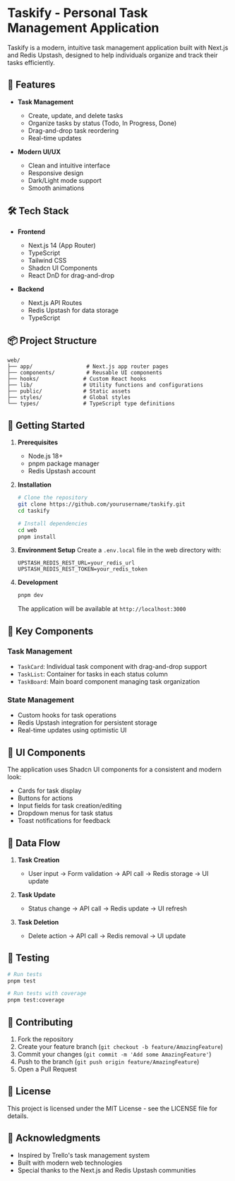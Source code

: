 # Taskify - Personal Task Management Application

Taskify is a modern, intuitive task management application built with Next.js and Redis Upstash, designed to help individuals organize and track their tasks efficiently.

## 🚀 Features

- **Task Management**
  - Create, update, and delete tasks
  - Organize tasks by status (Todo, In Progress, Done)
  - Drag-and-drop task reordering
  - Real-time updates

- **Modern UI/UX**
  - Clean and intuitive interface
  - Responsive design
  - Dark/Light mode support
  - Smooth animations

## 🛠️ Tech Stack

- **Frontend**
  - Next.js 14 (App Router)
  - TypeScript
  - Tailwind CSS
  - Shadcn UI Components
  - React DnD for drag-and-drop

- **Backend**
  - Next.js API Routes
  - Redis Upstash for data storage
  - TypeScript

## 📦 Project Structure

```
web/
├── app/                 # Next.js app router pages
├── components/          # Reusable UI components
├── hooks/              # Custom React hooks
├── lib/                # Utility functions and configurations
├── public/             # Static assets
├── styles/             # Global styles
└── types/              # TypeScript type definitions
```

## 🚀 Getting Started

1. **Prerequisites**
   - Node.js 18+ 
   - pnpm package manager
   - Redis Upstash account

2. **Installation**
   ```bash
   # Clone the repository
   git clone https://github.com/yourusername/taskify.git
   cd taskify

   # Install dependencies
   cd web
   pnpm install
   ```

3. **Environment Setup**
   Create a `.env.local` file in the web directory with:
   ```
   UPSTASH_REDIS_REST_URL=your_redis_url
   UPSTASH_REDIS_REST_TOKEN=your_redis_token
   ```

4. **Development**
   ```bash
   pnpm dev
   ```
   The application will be available at `http://localhost:3000`

## 🔧 Key Components

### Task Management
- `TaskCard`: Individual task component with drag-and-drop support
- `TaskList`: Container for tasks in each status column
- `TaskBoard`: Main board component managing task organization

### State Management
- Custom hooks for task operations
- Redis Upstash integration for persistent storage
- Real-time updates using optimistic UI

## 🎨 UI Components

The application uses Shadcn UI components for a consistent and modern look:
- Cards for task display
- Buttons for actions
- Input fields for task creation/editing
- Dropdown menus for task status
- Toast notifications for feedback

## 🔐 Data Flow

1. **Task Creation**
   - User input → Form validation → API call → Redis storage → UI update

2. **Task Update**
   - Status change → API call → Redis update → UI refresh

3. **Task Deletion**
   - Delete action → API call → Redis removal → UI update

## 🧪 Testing

```bash
# Run tests
pnpm test

# Run tests with coverage
pnpm test:coverage
```

## 📝 Contributing

1. Fork the repository
2. Create your feature branch (`git checkout -b feature/AmazingFeature`)
3. Commit your changes (`git commit -m 'Add some AmazingFeature'`)
4. Push to the branch (`git push origin feature/AmazingFeature`)
5. Open a Pull Request

## 📄 License

This project is licensed under the MIT License - see the LICENSE file for details.

## 🙏 Acknowledgments

- Inspired by Trello's task management system
- Built with modern web technologies
- Special thanks to the Next.js and Redis Upstash communities
